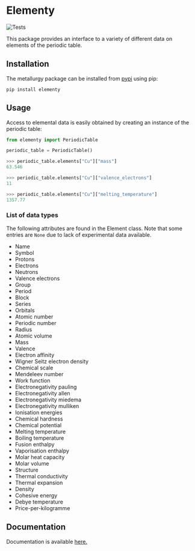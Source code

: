# Elementy

![Tests](https://github.com/Robert-Forrest/elementy/actions/workflows/tests.yml/badge.svg)

This package provides an interface to a variety of different data on elements of
the periodic table.

## Installation

The metallurgy package can be installed from
[pypi](https://pypi.org/project/elementy/) using pip:

``pip install elementy``

## Usage

Access to elemental data is easily obtained by creating an instance of the
periodic table:

```python
from elementy import PeriodicTable

periodic_table = PeriodicTable()

>>> periodic_table.elements["Cu"]["mass"]
63.546

>>> periodic_table.elements["Cu"]["valence_electrons"]
11

>>> periodic_table.elements["Cu"]["melting_temperature"]
1357.77
```

### List of data types

The following attributes are found in the Element class. Note that some entries
are `None` due to lack of experimental data available. 

- Name
- Symbol
- Protons
- Electrons
- Neutrons
- Valence electrons
- Group
- Period
- Block
- Series
- Orbitals
- Atomic number
- Periodic number
- Radius
- Atomic volume
- Mass
- Valence
- Electron affinity
- Wigner Seitz electron density
- Chemical scale
- Mendeleev number
- Work function
- Electronegativity pauling
- Electronegativity allen
- Electronegativity miedema
- Electronegativity mulliken
- Ionisation energies
- Chemical hardness
- Chemical potential
- Melting temperature
- Boiling temperature
- Fusion enthalpy
- Vaporisation enthalpy
- Molar heat capacity
- Molar volume
- Structure
- Thermal conductivity
- Thermal expansion
- Density
- Cohesive energy
- Debye temperature
- Price-per-kilogramme

## Documentation

Documentation is available [here.](https://elementy.readthedocs.io/en/latest/api.html)

